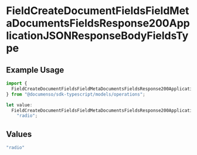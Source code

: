 # FieldCreateDocumentFieldsFieldMetaDocumentsFieldsResponse200ApplicationJSONResponseBodyFieldsType

## Example Usage

```typescript
import {
  FieldCreateDocumentFieldsFieldMetaDocumentsFieldsResponse200ApplicationJSONResponseBodyFieldsType,
} from "@documenso/sdk-typescript/models/operations";

let value:
  FieldCreateDocumentFieldsFieldMetaDocumentsFieldsResponse200ApplicationJSONResponseBodyFieldsType =
    "radio";
```

## Values

```typescript
"radio"
```